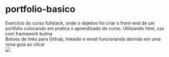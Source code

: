 # portfolio-basico
Exercicio do curso fullstack, onde o objetivo foi criar o front-end de um portfolio colocando em pratica o aprendizado do curso. Utilizando html, css com framework bulma
<br>
Botoes de links para Github, linkedin e email funcionando abrindo em uma nova guia ao clicar
<br>
<img src="https://cdn.discordapp.com/attachments/894936868515369023/951243792676171878/unknown.png">
